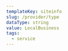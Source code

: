 ```yaml
---
templateKey: siteinfo
slug: /provider/type
dataType: string
value: LocalBusiness
tags:
  - service
---
```

